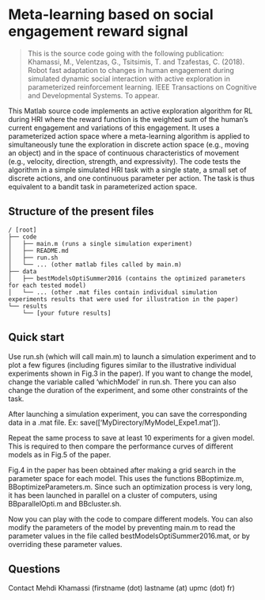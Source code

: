 # Meta-learning based on social engagement reward signal

> This is the source code going with the following publication: Khamassi, M., Velentzas, G., Tsitsimis, T. and Tzafestas, C. (2018). Robot fast adaptation to changes in human engagement during simulated dynamic social interaction with active exploration in parameterized reinforcement learning. IEEE Transactions on Cognitive and Developmental Systems. To appear.

This Matlab source code implements an active exploration algorithm for RL during HRI where the reward function is the weighted sum of the human’s current engagement and variations of this engagement. It uses a parameterized action space where a meta-learning algorithm is applied to simultaneously tune the exploration in discrete action space (e.g., moving an object) and in the space of continuous characteristics of movement (e.g., velocity, direction, strength, and expressivity). The code tests the algorithm in a simple simulated HRI task with a single state, a small set of discrete actions, and one continuous parameter per action. The task is thus equivalent to a bandit task in parameterized action space. 

## Structure of the present files

```
/ [root]
├── code
│   ├── main.m (runs a single simulation experiment)
│   ├── README.md
│   ├── run.sh
│   └── ... (other matlab files called by main.m)
├── data
│   ├── bestModelsOptiSummer2016 (contains the optimized parameters for each tested model)
│   └── ... (other .mat files contain individual simulation experiments results that were used for illustration in the paper)
└── results
    └── [your future results]
```

## Quick start

Use run.sh (which will call main.m) to launch a simulation experiment and to plot a few figures (including figures similar to the illustrative individual experiments shown in Fig.3 in the paper). If you want to change the model, change the variable called ‘whichModel’ in run.sh. There you can also change the duration of the experiment, and some other constraints of the task.

After launching a simulation experiment, you can save the corresponding data in a .mat file. Ex: save([‘MyDirectory/MyModel_Expe1.mat’]).

Repeat the same process to save at least 10 experiments for a given model. This is required to then compare the performance curves of different models as in Fig.5 of the paper.

Fig.4 in the paper has been obtained after making a grid search in the parameter space for each model. This uses the functions BBoptimize.m, BBoptimizeParameters.m. Since such an optimization process is very long, it has been launched in parallel on a cluster of computers, using BBparallelOpti.m and BBcluster.sh.

Now you can play with the code to compare different models. You can also modify the parameters of the model by preventing main.m to read the parameter values in the file called bestModelsOptiSummer2016.mat, or by overriding these parameter values.

## Questions

Contact Mehdi Khamassi (firstname (dot) lastname (at) upmc (dot) fr)